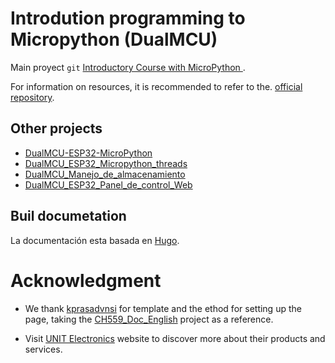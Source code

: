 # Introdution programming to Micropython (DualMCU)

Main proyect `git`
[Introductory Course with MicroPython ](https://unit-electronics.github.io/DualMCU_Curso_introductorio/).

For information on resources, it is recommended to refer to the. [ official repository](https://github.com/UNIT-Electronics/DualMCU).



## Other projects
+ [DualMCU-ESP32-MicroPython](https://github.com/UNIT-Electronics/DualMCU-ESP32-MicroPython)
+ [DualMCU_ESP32_Micropython_threads](https://github.com/UNIT-Electronics/DualMCU_ESP32_Micropython_threads)
 + [DualMCU_Manejo_de_almacenamiento](https://github.com/UNIT-Electronics/DualMCU_Manejo_de_almacenamiento)
 + [DualMCU_ESP32_Panel_de_control_Web](https://github.com/UNIT-Electronics/DualMCU_ESP32_Panel_de_control_Web)


## Buil documetation

La documentación esta basada en [Hugo](https://gohugo.io/).

# Acknowledgment


+ We thank [kprasadvnsi](https://github.com/kprasadvnsi) for template and the ethod for setting up the page, taking the [CH559_Doc_English](https://github.com/kprasadvnsi/CH559_Doc_English) project as a reference.

+ Visit [UNIT Electronics](https://uelectronics.com/) website to discover more about their products and services.